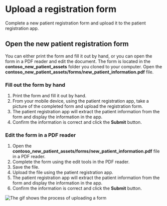 # Upload a registration form

Complete a new patient registration form and upload it to the patient registration app.

## Open the new patient registration form

You can either print the form and fill it out by hand, or you can open the form in a PDF reader and edit the document. The form is located in the **contoso_new_patient_assets** folder you cloned to your computer. Open the **contoso_new_patient_assets/forms/new_patient_information.pdf** file.

### Fill out the form by hand

1. Print the form and fill it out by hand.
1. From your mobile device, using the patient registration app, take a picture of the completed form and upload the registration form.
1. The patient registration app will extract the patient information from the form and display the information in the app.
1. Confirm the information is correct and click the **Submit** button.

### Edit the form in a PDF reader

1. Open the **contoso_new_patient_assets/forms/new_patient_information.pdf** file in a PDF reader.
1. Complete the form using the edit tools in the PDF reader.
1. Save the file.
1. Upload the file using the patient registration app.
1. The patient registration app will extract the patient information from the form and display the information in the app.
1. Confirm the information is correct and click the **Submit** button.

![The gif shows the process of uploading a form](./img/basic-workflow.gif)
